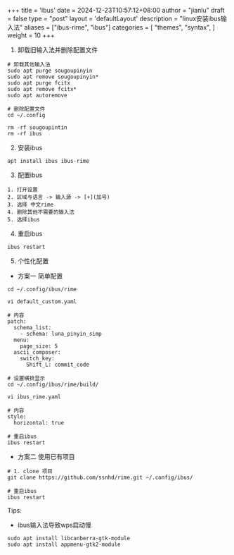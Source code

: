 +++
title = 'Ibus'
date = 2024-12-23T10:57:12+08:00
author = "jianlu"
draft = false
type = "post"
layout = 'defaultLayout'
description = "linux安装ibus输入法"
aliases = ["ibus-rime", "ibus"]
categories = [
"themes",
"syntax",
]
weight = 10
+++

1. 卸载旧输入法并删除配置文件
```shell
# 卸载其他输入法
sudo apt purge sougoupinyin
sudo apt remove sougoupinyin*
sudo apt purge fcitx
sudo apt remove fcitx*
sudo apt autoremove

# 删除配置文件
cd ~/.config

rm -rf sougoupintin
rm -rf ibus
```

2. 安装ibus
```shell
apt install ibus ibus-rime
```

3. 配置ibus
```text
1. 打开设置
2. 区域与语言 -> 输入源 -> [+](加号)
3. 选择 中文rime
4. 删除其他不需要的输入法
5. 选择ibus
```

4. 重启ibus
```shell
ibus restart
```

5. 个性化配置

* 方案一 简单配置

```shell
cd ~/.config/ibus/rime

vi default_custom.yaml

# 内容
patch:
  schema_list:
    - schema: luna_pinyin_simp
  menu:
    page_size: 5
  ascii_composer:
    switch_key:
      Shift_L: commit_code

# 设置横排显示
cd ~/.config/ibus/rime/build/

vi ibus_rime.yaml

# 内容
style:
  horizontal: true

# 重启ibus
ibus restart
```

* 方案二 使用已有项目

```shell
# 1. clone 项目
git clone https://github.com/ssnhd/rime.git ~/.config/ibus/

# 重启ibus
ibus restart
```

Tips:

* ibus输入法导致wps启动慢

```shell
sudo apt install libcanberra-gtk-module
sudo apt install appmenu-gtk2-module
```




